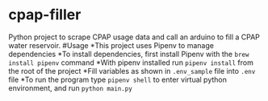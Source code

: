 # cpap-filler
Python project to scrape CPAP usage data and call an arduino to fill a CPAP water reservoir.
#Usage
*This project uses Pipenv to manage dependencies
  *To install dependencies, first install Pipenv with the `brew install pipenv` command
  *With pipenv installed run `pipenv install` from the root of the project
*Fill variables as shown in `.env_sample` file into `.env` file
*To run the  program type `pipenv shell` to enter virtual python environment, and run `python main.py`
  
